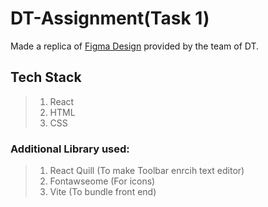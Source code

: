 # DT-Assignment(Task 1)
Made a replica of [Figma Design](https://www.figma.com/design/K9XvDU57V3MAvpEt8JFM4o/Web-Development-Assignment?node-id=20287-17&t=bliPF2OfQOTcO41D-0) provided by the team of DT.
## Tech Stack
> 1. React
> 2. HTML
> 3. CSS

### Additional Library used:
> 1. React Quill (To make Toolbar enrcih text editor)
> 2. Fontawseome (For icons)
> 3. Vite (To bundle front end)
